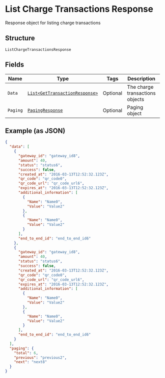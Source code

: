 
# List Charge Transactions Response

Response object for listing charge transactions

## Structure

`ListChargeTransactionsResponse`

## Fields

| Name | Type | Tags | Description | Getter | Setter |
|  --- | --- | --- | --- | --- | --- |
| `Data` | [`List<GetTransactionResponse>`](../../doc/models/get-transaction-response.md) | Optional | The charge transactions objects | List<GetTransactionResponse> getData() | setData(List<GetTransactionResponse> data) |
| `Paging` | [`PagingResponse`](../../doc/models/paging-response.md) | Optional | Paging object | PagingResponse getPaging() | setPaging(PagingResponse paging) |

## Example (as JSON)

```json
{
  "data": [
    {
      "gateway_id": "gateway_id8",
      "amount": 40,
      "status": "status6",
      "success": false,
      "created_at": "2016-03-13T12:52:32.123Z",
      "qr_code": "qr_code0",
      "qr_code_url": "qr_code_url6",
      "expires_at": "2016-03-13T12:52:32.123Z",
      "additional_information": [
        {
          "Name": "Name0",
          "Value": "Value2"
        },
        {
          "Name": "Name0",
          "Value": "Value2"
        }
      ],
      "end_to_end_id": "end_to_end_id6"
    },
    {
      "gateway_id": "gateway_id8",
      "amount": 40,
      "status": "status6",
      "success": false,
      "created_at": "2016-03-13T12:52:32.123Z",
      "qr_code": "qr_code0",
      "qr_code_url": "qr_code_url6",
      "expires_at": "2016-03-13T12:52:32.123Z",
      "additional_information": [
        {
          "Name": "Name0",
          "Value": "Value2"
        },
        {
          "Name": "Name0",
          "Value": "Value2"
        }
      ],
      "end_to_end_id": "end_to_end_id6"
    }
  ],
  "paging": {
    "total": 6,
    "previous": "previous2",
    "next": "next8"
  }
}
```

